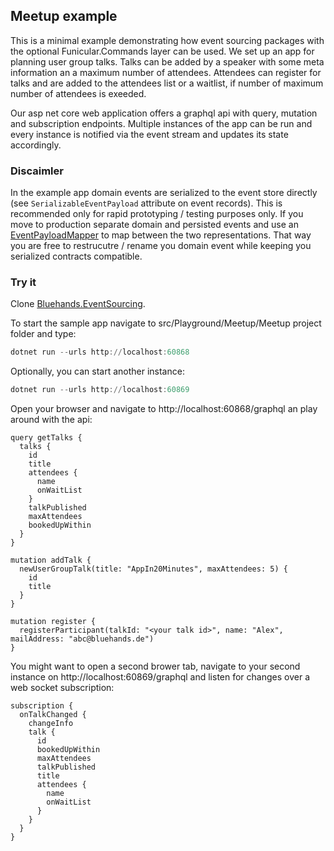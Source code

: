 ## Meetup example

This is a minimal example demonstrating how event sourcing packages with the optional Funicular.Commands layer can be used. We set up an app for planning user group talks. Talks can be added by a speaker with some meta information an a maximum number of attendees. Attendees can register for talks and are added to the attendees list or a waitlist, if number of maximum number of attendees is exeeded.

Our asp net core web application offers a graphql api with query, mutation and subscription endpoints. Multiple instances of the app can be run and every instance is notified via the event stream and updates its state accordingly.

### Discaimler
In the example app domain events are serialized to the event store directly (see `SerializableEventPayload` attribute on event records). This is recommended only for rapid prototyping / testing purposes only. If you move to production separate domain and persisted events and use an [EventPayloadMapper](https://github.com/bluehands/EventSourcing/blob/main/src/EventSourcing/EventPayloadMapper.cs) to map between the two representations. That way you are free to restrucutre / rename you domain event while keeping you serialized contracts compatible. 

### Try it

Clone [Bluehands.EventSourcing](https://github.com/bluehands/EventSourcing).

To start the sample app navigate to src/Playground/Meetup/Meetup project folder and type:
```powershell
dotnet run --urls http://localhost:60868
```
Optionally, you can start another instance:
```powershell
dotnet run --urls http://localhost:60869
```

Open your browser and navigate to http://localhost:60868/graphql an play around with the api:
```gql
query getTalks {
  talks {
    id
    title
    attendees {
      name
      onWaitList
    }
    talkPublished
    maxAttendees
    bookedUpWithin
  }
}

mutation addTalk {
  newUserGroupTalk(title: "AppIn20Minutes", maxAttendees: 5) {
    id
    title    
  }
}

mutation register {
  registerParticipant(talkId: "<your talk id>", name: "Alex", mailAddress: "abc@bluehands.de") 
}
```
You might want to open a second brower tab, navigate to your second instance on http://localhost:60869/graphql and listen for changes over a web socket subscription:
```gql
subscription {
  onTalkChanged {
    changeInfo
    talk {
      id    
      bookedUpWithin
      maxAttendees
      talkPublished
      title
      attendees {
        name
        onWaitList
      }
    }
  }
}
```

